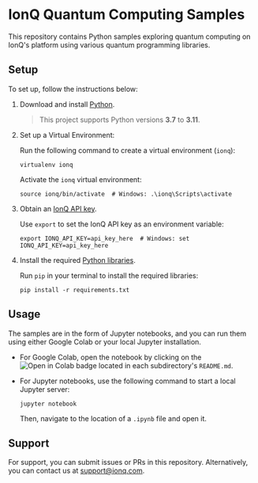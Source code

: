 # IonQ Quantum Computing Samples

This repository contains Python samples exploring quantum computing on IonQ's platform using various quantum programming libraries.

## Setup

To set up, follow the instructions below:

1. Download and install [Python](https://www.python.org/downloads/).

    > This project supports Python versions **3.7** to **3.11**.

2. Set up a Virtual Environment:

    Run the following command to create a virtual environment (`ionq`):

    ```shell
    virtualenv ionq
    ```

    Activate the `ionq` virtual environment:

    ```shell
    source ionq/bin/activate  # Windows: .\ionq\Scripts\activate
    ```

3. Obtain an [IonQ API key](https://cloud.ionq.com/settings/keys).

    Use `export` to set the IonQ API key as an environment variable:

    ```shell
    export IONQ_API_KEY=api_key_here  # Windows: set IONQ_API_KEY=api_key_here
    ```

4. Install the required [Python libraries](requirements.txt).

    Run `pip` in your terminal to install the required libraries:

    ```shell
    pip install -r requirements.txt
    ```

## Usage

The samples are in the form of Jupyter notebooks, and you can run them using either Google Colab or your local Jupyter installation.

- For Google Colab, open the notebook by clicking on the ![Open in Colab](https://colab.research.google.com/assets/colab-badge.svg) badge located in each subdirectory's `README.md`.

- For Jupyter notebooks, use the following command to start a local Jupyter server:

    ```shell
    jupyter notebook
    ```

    Then, navigate to the location of a `.ipynb` file and open it.

## Support

For support, you can submit issues or PRs in this repository. Alternatively, you can contact us at [support@ionq.com](mailto:support@ionq.com?subject=SDK%20help).
